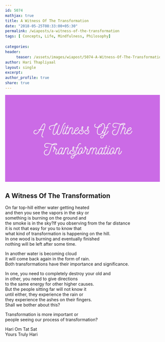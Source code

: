 ```yaml
--- 
id: 5074
mathjax: true  
title: A Witness Of The Transformation
date: "2018-05-25T08:33:00+05:30"
permalink: /wiaposts/a-witness-of-the-transformation
tags: [ Concepts, Life, Mindfulness, Philosophy]    

categories: 
header:
     teaser: /assets/images/wiapost/5074-A-Witness-Of-The-Transformation.jpg
author: Hari Thapliyaal 
layout: single 
excerpt:  
author_profile: true 
share: true 
---
```


![A Witness Of The Transformation](/assets/images/wiapost/5074-A-Witness-Of-The-Transformation.jpg)

## A Witness Of The Transformation

    
On far top-hill either water getting heated     
and then you see the vapors in the sky or     
something is burning on the ground and     
the smoke is in the sky?If you observing from the far distance     
it is not that easy for you to know that     
what kind of transformation is happening on the hill.    
In one wood is burning and eventually finished     
nothing will be left after some time.    
    
In another water is becoming cloud     
it will come back again in the form of rain.    
Both transformations have their importance and significance.    
     
In one, you need to completely destroy your old and     
in other, you need to give directions     
to the same energy for other higher causes.    
But the people sitting far will not know it     
until either, they experience the rain or     
they experience the ashes on their fingers.     
Shall we bother about this?    
    
Transformation is more important or     
people seeing our process of transformation?    
    
Hari Om Tat Sat     
Yours Truly Hari    
    
    
